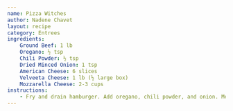 ```yaml
---
name: Pizza Witches
author: Nadene Chavet
layout: recipe
category: Entrees
ingredients:
    Ground Beef: 1 lb
    Oregano: ½ tsp
    Chili Powder: ½ tsp
    Dried Minced Onion: 1 tsp
    American Cheese: 6 slices
    Velveeta Cheese: 1 lb (½ large box)
    Mozzarella Cheese: 2-3 cups
instructions:
    - Fry and drain hamburger. Add oregano, chili powder, and onion. Melt American and Velveeta cheese in bowl. Add hamburger mix. Put on bread on foil-lined cookie sheet. Sprinkle with mozzarella cheese. Put in oven at 325 until cheese melts.
---
```

